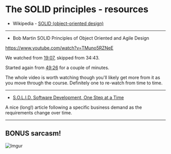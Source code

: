 # The SOLID principles - resources
- Wikipedia - [SOLID (object-oriented design)](https://en.wikipedia.org/wiki/SOLID_(object-oriented_design))
---
- Bob Martin SOLID Principles of Object Oriented and Agile Design

https://www.youtube.com/watch?v=TMuno5RZNeE

We watched from [19:07](https://youtu.be/TMuno5RZNeE?t=19m7s), skipped from 34:43.

Started again from [49:26](https://youtu.be/TMuno5RZNeE?t=49m26s) for a couple of minutes.

The whole video is worth watching though you'll likely get more from it as you move through the course. Definitely one to re-watch from time to time.

---

- [S.O.L.I.D. Software Development, One Step at a Time](http://www.codemag.com/article/1001061)

A nice (long!) article following a specific business demand as the requirements change over time.

---

## BONUS sarcasm!

![Imgur](https://i.imgur.com/noPKXCc.png)